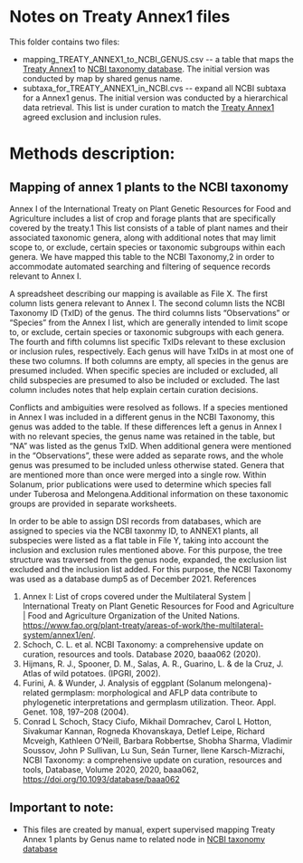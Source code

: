 # Notes on Treaty Annex1 files
This folder contains two files:
* mapping_TREATY_ANNEX1_to_NCBI_GENUS.csv -- a table that maps the [Treaty Annex1](https://www.fao.org/plant-treaty/areas-of-work/the-multilateral-system/annex1/en/) to [NCBI taxonomy database](https://www.ncbi.nlm.nih.gov/Taxonomy/). The initial version was conducted by map by shared genus name.
* subtaxa_for_TREATY_ANNEX1_in_NCBI.cvs -- expand all NCBI subtaxa for a Annex1 genus. The initial version was conducted by a hierarchical data retrieval. This list is under curation to match the [Treaty Annex1](https://www.fao.org/plant-treaty/areas-of-work/the-multilateral-system/annex1/en/) agreed exclusion and inclusion rules.

# Methods description:

## Mapping of annex 1 plants to the NCBI taxonomy

Annex I of the International Treaty on Plant Genetic Resources for Food and Agriculture includes a list of crop and forage plants that are specifically covered by the treaty.1 This list consists of a table of plant names and their associated taxonomic genera, along with additional notes that may limit scope to, or exclude, certain species or taxonomic subgroups within each genera. We have mapped this table to the NCBI Taxonomy,2 in order to accommodate automated searching and filtering of sequence records relevant to Annex I.

A spreadsheet describing our mapping is available as File X. The first column lists genera relevant to Annex I. The second column lists the NCBI Taxonomy ID (TxID) of the genus. The third columns lists “Observations” or “Species” from the Annex I list, which are generally intended to limit scope to, or exclude, certain species or taxonomic subgroups with each genera. The fourth and fifth columns list specific TxIDs relevant to these exclusion or inclusion rules, respectively. Each genus will have TxIDs in at most one of these two columns. If both columns are empty, all species in the genus are presumed included. When specific species are included or excluded, all child subspecies are presumed to also be included or excluded. The last column includes notes that help explain certain curation decisions.

Conflicts and ambiguities were resolved as follows. If a species mentioned in Annex I was included in a different genus in the NCBI Taxonomy, this genus was added to the table. If these differences left a genus in Annex I with no relevant species, the genus name was retained in the table, but “NA” was listed as the genus TxID. When additional genera were mentioned in the “Observations”, these were added as separate rows, and the whole genus was presumed to be included unless otherwise stated. Genera that are mentioned more than once were merged into a single row. Within Solanum, prior publications were used to determine which species fall under Tuberosa and Melongena.Additional information on these taxonomic groups are provided in separate worksheets.

In order to be able to assign DSI records from databases, which are assigned to species via the NCBI taxonmy ID, to ANNEX1 plants, all subspecies were listed as a flat table in File Y, taking into account the inclusion and exclusion rules mentioned above. For this purpose, the tree structure was traversed from the genus node, expanded, the exclusion list excluded and the inclusion list added. For this purpose, the NCBI Taxonomy was used as a database dump5 as of December 2021.
References

1. Annex I: List of crops covered under the Multilateral System | International Treaty on Plant Genetic Resources for Food and Agriculture | Food and Agriculture Organization of the United Nations. https://www.fao.org/plant-treaty/areas-of-work/the-multilateral-system/annex1/en/.
2. Schoch, C. L. et al. NCBI Taxonomy: a comprehensive update on curation, resources and tools. Database 2020, baaa062 (2020).
3. Hijmans, R. J., Spooner, D. M., Salas, A. R., Guarino, L. & de la Cruz, J. Atlas of wild potatoes. (IPGRI, 2002).
4. Furini, A. & Wunder, J. Analysis of eggplant (Solanum melongena)-related germplasm: morphological and AFLP data contribute to phylogenetic interpretations and germplasm utilization. Theor. Appl. Genet. 108, 197–208 (2004).
5. Conrad L Schoch, Stacy Ciufo, Mikhail Domrachev, Carol L Hotton, Sivakumar Kannan, Rogneda Khovanskaya, Detlef Leipe, Richard Mcveigh, Kathleen O’Neill, Barbara Robbertse, Shobha Sharma, Vladimir Soussov, John P Sullivan, Lu Sun, Seán Turner, Ilene Karsch-Mizrachi, NCBI Taxonomy: a comprehensive update on curation, resources and tools, Database, Volume 2020, 2020, baaa062, https://doi.org/10.1093/database/baaa062

## Important to note:

* This files are created by manual, expert supervised mapping Treaty Annex 1 plants by Genus name to related node in [NCBI taxonomy database](https://www.ncbi.nlm.nih.gov/Taxonomy/)